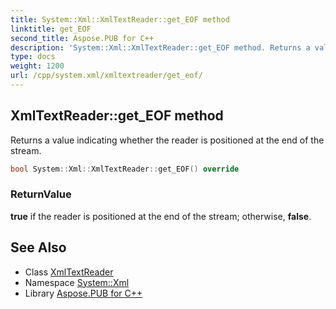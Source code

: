 ```yaml
---
title: System::Xml::XmlTextReader::get_EOF method
linktitle: get_EOF
second_title: Aspose.PUB for C++
description: 'System::Xml::XmlTextReader::get_EOF method. Returns a value indicating whether the reader is positioned at the end of the stream in C++.'
type: docs
weight: 1200
url: /cpp/system.xml/xmltextreader/get_eof/
---
```

## XmlTextReader::get_EOF method


Returns a value indicating whether the reader is positioned at the end of the stream.

```cpp
bool System::Xml::XmlTextReader::get_EOF() override
```


### ReturnValue

**true** if the reader is positioned at the end of the stream; otherwise, **false**.

## See Also

* Class [XmlTextReader](../)
* Namespace [System::Xml](../../)
* Library [Aspose.PUB for C++](../../../)

